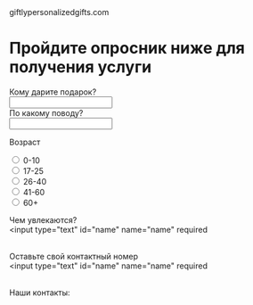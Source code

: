 <html>
<head>
giftlypersonalizedgifts.com
<meta charset="utf-8"/>
<meta name="description" content="Поиск подарков.">
<meta name="viewport" content="width=device-width, initial-scale=1.0">
</head>
<title> Giftly </title>
<body>
<h1> Пройдите опросник ниже для получения услуги </h1>
<form action="send.php" method="post">
<label for="name">Кому дарите подарок?</label><br>
<input type="text" id="name" name="name" required<br><br>
<label for="name">По какому поводу?</label><br>
<input type="text" id="name" name="name" required<br><br>

<p>Возраст</p>
<input type="radio" id="age_0-10" name="age" value="0-10">
<label for="age_0-10">0-10</label><br>

<input type="radio" id="age_17-25" name="age" value="17-25">
<label for="age_17-25">17-25</label><br>

<input type="radio" id="age_26-40" name="age" value="26-40">
<label for="age_26-40">26-40</label><br>

<input type="radio" id="age_41-60" name="age" value="41-60">
<label for="age_41-60">41-60</label><br>

<input type="radio" id="age_60+" name="age" value="60+">
<label for="age_60+">60+</label><br>

<label for="name">Чем увлекаются?</label><br>
<input type="text" id="name" name="name" required<br><br>

<label for="name">Оставьте свой контактный номер</label><br>
<input type="text" id="name" name="name" required<br><br>

<p>Наши контакты:</p>
</body>
</html>
